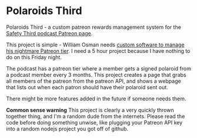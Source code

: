 # Polaroids Third
Polaroids Third - a custom patreon rewards management system for the [Safety Third podcast Patreon page](https://www.patreon.com/safetythird).

This project is simple - William Osman needs [custom software to manage his nightmare Patreon tier](https://youtu.be/6SOiZSGtdGI?t=274). I need a 5 hour project because I have nothing to do on this Friday night.

The podcast has a patreon tier where a member gets a signed polaroid from a podcast member every 3 months. This project creates a page that grabs all members of the patreon from the patreon API, and shows a webpage that lists out when each patron should have their polaroid sent out.

There might be more features added in the future if someone needs them.

**Common sense warning**
This project is clearly a very quickly thrown together thing, and I'm a random dude from the internets. Please read the code before doing something unwise, like plugging your Patreon API key into a random nodejs project you got off of github.
